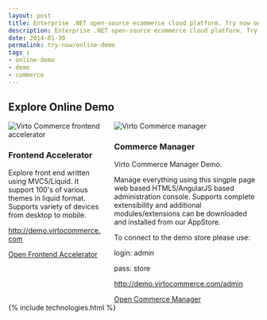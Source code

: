 ```yaml
---
layout: post
title: Enterprise .NET open-source ecommerce cloud platform. Try now online demo
description: Enterprise .NET open-source ecommerce cloud platform. Try now online demo
date: 2014-01-30
permalink: try-now/online-demo
tags : 
- online-demo
- demo
- commerce
---
```

<article role="main" class="main">
	<div class="responsive">
		<h1 class="title">Explore Online Demo</h1>
		<div class="columns">
			<div class="column">
				<div class="block">
					<div class="img-300">
						<img alt="Virto Commerce frontend accelerator" src="/Content/images/advantages/2.jpg" class="border">
					</div>
					<h3>Frontend Accelerator</h3>
					<p class="text">Explore front end written using MVC5/Liquid. It support 100's of various themes in liquid format. Supports variety of devices from desktop to mobile.</p>
					<p class="text"><a href="http://demo.virtocommerce.com" target="_blank" rel="nofollow">http://demo.virtocommerce.com</a></p>
					<a class="button fill" target="_blank" href="http://demo.virtocommerce.com/" rel="nofollow">Open Frontend Accelerator</a>
				</div>
			</div>
			<div class="column">
				<div class="block">
					<div class="img-300">
						<img alt="Virto Commerce manager" src="/Content/images/advantages/demo-console.png" class="border">
					</div>
					<h3>Commerce Manager</h3>
					<p class="text">Virto Commerce Manager Demo.</p>
					<p class="text">Manage everything using this singple page web based HTML5/AngularJS based administration console. Supports complete extensibility and additional modules/extensions can be downloaded and installed from our AppStore.</p>
					<p class="text">To connect to the demo store please use:</p>
					<p class="text">login: admin</p>
					<p class="text">pass: store</p>
					<p class="text"><a href="http://demo2.virtocommerce.com/admin" target="_blank" rel="nofollow">http://demo.virtocommerce.com/admin</a></p>
					<a class="button fill" target="_blank"  href="http://demo.virtocommerce.com/admin" rel="nofollow">Open Commerce Manager</a>
				</div>
			</div>
		</div>
	</div>
	{% include technologies.html %}
</article>
